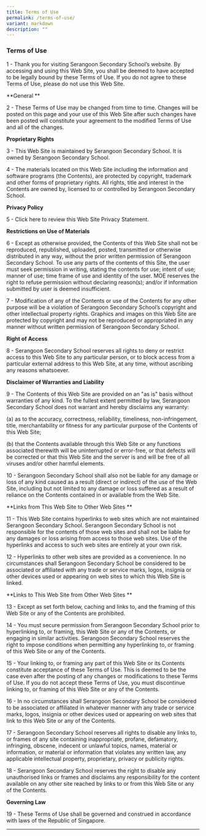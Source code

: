 ```yaml
---
title: Terms of Use
permalink: /terms-of-use/
variant: markdown
description: ""
---
```

### Terms of Use

1 - Thank you for visiting Serangoon Secondary School’s website. By accessing and using this Web Site, you shall be deemed to have accepted to be legally bound by these Terms of Use. If you do not agree to these Terms of Use, please do not use this Web Site.

**General **

2 - These Terms of Use may be changed from time to time. Changes will be posted on this page and your use of this Web Site after such changes have been posted will constitute your agreement to the modified Terms of Use and all of the changes.

**Proprietary Rights**

3 - This Web Site is maintained by Serangoon Secondary School. It is owned by Serangoon Secondary School.

4 - The materials located on this Web Site including the information and software programs (the Contents), are protected by copyright, trademark and other forms of proprietary rights. All rights, title and interest in the Contents are owned by, licensed to or controlled by Serangoon Secondary School.

**Privacy Policy**

5 - Click here to review this Web Site Privacy Statement.

**Restrictions on Use of Materials**

6 - Except as otherwise provided, the Contents of this Web Site shall not be reproduced, republished, uploaded, posted, transmitted or otherwise distributed in any way, without the prior written permission of Serangoon Secondary School.  To use any parts of the contents of this Site, the user must seek permission in writing, stating the contents for use; intent of use; manner of use; time frame of use and identity of the user. MOE reserves the right to refuse permission without declaring reason(s); and/or if information submitted by user is deemed insufficient.

7 - Modification of any of the Contents or use of the Contents for any other purpose will be a violation of Serangoon Secondary School’s copyright and other intellectual property rights. Graphics and images on this Web Site are protected by copyright and may not be reproduced or appropriated in any manner without written permission of Serangoon Secondary School.

**Right of Access** 

8 - Serangoon Secondary School reserves all rights to deny or restrict access to this Web Site to any particular person, or to block access from a particular external address to this Web Site, at any time, without ascribing any reasons whatsoever.

**Disclaimer of Warranties and Liability**

9 - The Contents of this Web Site are provided on an "as is" basis without warranties of any kind. To the fullest extent permitted by law, Serangoon Secondary School does not warrant and hereby disclaims any warranty:

(a) as to the accuracy, correctness, reliability, timeliness, non-infringement, title, merchantability or fitness for any particular purpose of the Contents of this Web Site;

(b) that the Contents available through this Web Site or any functions associated therewith will be uninterrupted or error-free, or that defects will be corrected or that this Web Site and the server is and will be free of all viruses and/or other harmful elements.

10 - Serangoon Secondary School shall also not be liable for any damage or loss of any kind caused as a result (direct or indirect) of the use of the Web Site, including but not limited to any damage or loss suffered as a result of reliance on the Contents contained in or available from the Web Site.

**Links from This Web Site to Other Web Sites **

11 - This Web Site contains hyperlinks to web sites which are not maintained Serangoon Secondary School. Serangoon Secondary School is not responsible for the contents of those web sites and shall not be liable for any damages or loss arising from access to those web sites. Use of the hyperlinks and access to such web sites are entirely at your own risk.

12 - Hyperlinks to other web sites are provided as a convenience. In no circumstances shall Serangoon Secondary School be considered to be associated or affiliated with any trade or service marks, logos, insignia or other devices used or appearing on web sites to which this Web Site is linked.

**Links to This Web Site from Other Web Sites **

13 - Except as set forth below, caching and links to, and the framing of this Web Site or any of the Contents are prohibited.

14 - You must secure permission from Serangoon Secondary School prior to hyperlinking to, or framing, this Web Site or any of the Contents, or engaging in similar activities. Serangoon Secondary School reserves the right to impose conditions when permitting any hyperlinking to, or framing of this Web Site or any of the Contents.

15 - Your linking to, or framing any part of this Web Site or its Contents constitute acceptance of these Terms of Use. This is deemed to be the case even after the posting of any changes or modifications to these Terms of Use. If you do not accept these Terms of Use, you must discontinue linking to, or framing of this Web Site or any of the Contents.

16 - In no circumstances shall Serangoon Secondary School be considered to be associated or affiliated in whatever manner with any trade or service marks, logos, insignia or other devices used or appearing on web sites that link to this Web Site or any of the Contents.

17 - Serangoon Secondary School reserves all rights to disable any links to, or frames of any site containing inappropriate, profane, defamatory, infringing, obscene, indecent or unlawful topics, names, material or information, or material or information that violates any written law, any applicable intellectual property, proprietary, privacy or publicity rights.

18 - Serangoon Secondary School reserves the right to disable any unauthorised links or frames and disclaims any responsibility for the content available on any other site reached by links to or from this Web Site or any of the Contents.

**Governing Law**

19 - These Terms of Use shall be governed and construed in accordance with laws of the Republic of Singapore.

<hr>


